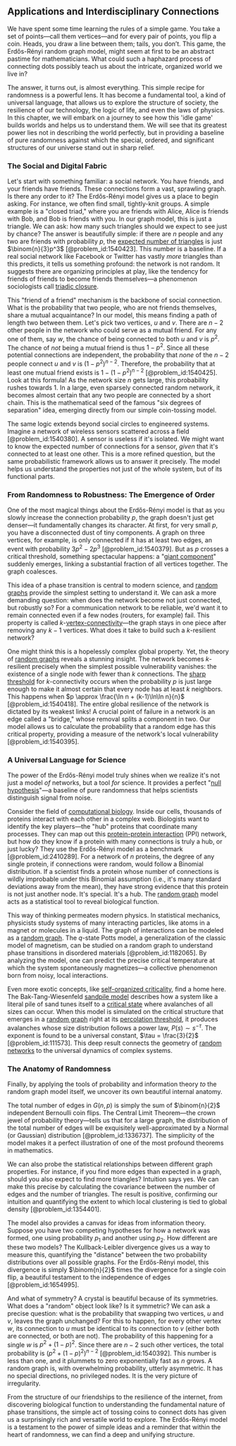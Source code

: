 ## Applications and Interdisciplinary Connections

We have spent some time learning the rules of a simple game. You take a set of points—call them vertices—and for every pair of points, you flip a coin. Heads, you draw a line between them; tails, you don’t. This game, the Erdős-Rényi random graph model, might seem at first to be an abstract pastime for mathematicians. What could such a haphazard process of connecting dots possibly teach us about the intricate, organized world we live in?

The answer, it turns out, is almost everything. This simple recipe for randomness is a powerful lens. It has become a fundamental tool, a kind of universal language, that allows us to explore the structure of society, the resilience of our technology, the logic of life, and even the laws of physics. In this chapter, we will embark on a journey to see how this 'idle game' builds worlds and helps us to understand them. We will see that its greatest power lies not in describing the world perfectly, but in providing a baseline of pure randomness against which the special, ordered, and significant structures of our universe stand out in sharp relief.

### The Social and Digital Fabric

Let's start with something familiar: a social network. You have friends, and your friends have friends. These connections form a vast, sprawling graph. Is there any order to it? The Erdős-Rényi model gives us a place to begin asking. For instance, we often find small, tightly-knit groups. A simple example is a "closed triad," where you are friends with Alice, Alice is friends with Bob, and Bob is friends with you. In our graph model, this is just a triangle. We can ask: how many such triangles should we expect to see just by chance? The answer is beautifully simple: if there are $n$ people and any two are friends with probability $p$, the [expected number of triangles](@article_id:265789) is just $\binom{n}{3}p^3$ [@problem_id:1540423]. This number is a baseline. If a real social network like Facebook or Twitter has vastly *more* triangles than this predicts, it tells us something profound: the network is not random. It suggests there are organizing principles at play, like the tendency for friends of friends to become friends themselves—a phenomenon sociologists call [triadic closure](@article_id:261301).

This "friend of a friend" mechanism is the backbone of social connection. What is the probability that two people, who are not friends themselves, share a mutual acquaintance? In our model, this means finding a path of length two between them. Let's pick two vertices, $u$ and $v$. There are $n-2$ other people in the network who could serve as a mutual friend. For any one of them, say $w$, the chance of being connected to both $u$ and $v$ is $p^2$. The chance of *not* being a mutual friend is thus $1 - p^2$. Since all these potential connections are independent, the probability that *none* of the $n-2$ people connect $u$ and $v$ is $(1-p^2)^{n-2}$. Therefore, the probability that at least one mutual friend exists is $1 - (1-p^2)^{n-2}$ [@problem_id:1540425]. Look at this formula! As the network size $n$ gets large, this probability rushes towards 1. In a large, even sparsely connected random network, it becomes almost certain that any two people are connected by a short chain. This is the mathematical seed of the famous "six degrees of separation" idea, emerging directly from our simple coin-tossing model.

The same logic extends beyond social circles to engineered systems. Imagine a network of wireless sensors scattered across a field [@problem_id:1540380]. A sensor is useless if it's isolated. We might want to know the expected number of connections for a sensor, *given* that it's connected to at least one other. This is a more refined question, but the same probabilistic framework allows us to answer it precisely. The model helps us understand the properties not just of the whole system, but of its functional parts.

### From Randomness to Robustness: The Emergence of Order

One of the most magical things about the Erdős-Rényi model is that as you slowly increase the connection probability $p$, the graph doesn't just get denser—it fundamentally changes its character. At first, for very small $p$, you have a disconnected dust of tiny components. A graph on three vertices, for example, is only connected if it has at least two edges, an event with probability $3p^2 - 2p^3$ [@problem_id:1540379]. But as $p$ crosses a critical threshold, something spectacular happens: a "[giant component](@article_id:272508)" suddenly emerges, linking a substantial fraction of all vertices together. The graph coalesces.

This idea of a phase transition is central to modern science, and [random graphs](@article_id:269829) provide the simplest setting to understand it. We can ask a more demanding question: when does the network become not just connected, but robustly so? For a communication network to be reliable, we'd want it to remain connected even if a few nodes (routers, for example) fail. This property is called $k$-[vertex-connectivity](@article_id:267305)—the graph stays in one piece after removing any $k-1$ vertices. What does it take to build such a $k$-resilient network?

One might think this is a hopelessly complex global property. Yet, the theory of [random graphs](@article_id:269829) reveals a stunning insight. The network becomes $k$-resilient precisely when the simplest possible vulnerability vanishes: the existence of a single node with fewer than $k$ connections. The [sharp threshold](@article_id:260421) for $k$-connectivity occurs when the probability $p$ is just large enough to make it almost certain that every node has at least $k$ neighbors. This happens when $p \approx \frac{\ln n + (k-1)\ln\ln n}{n}$ [@problem_id:1540418]. The entire global resilience of the network is dictated by its weakest links! A crucial point of failure in a network is an edge called a "bridge," whose removal splits a component in two. Our model allows us to calculate the probability that a random edge has this critical property, providing a measure of the network's local vulnerability [@problem_id:1540395].

### A Universal Language for Science

The power of the Erdős-Rényi model truly shines when we realize it's not just a model *of* networks, but a tool *for* science. It provides a perfect "[null hypothesis](@article_id:264947)"—a baseline of pure randomness that helps scientists distinguish signal from noise.

Consider the field of [computational biology](@article_id:146494). Inside our cells, thousands of proteins interact with each other in a complex web. Biologists want to identify the key players—the "hub" proteins that coordinate many processes. They can map out this [protein-protein interaction](@article_id:271140) (PPI) network, but how do they know if a protein with many connections is truly a hub, or just lucky? They use the Erdős-Rényi model as a benchmark [@problem_id:2410289]. For a network of $n$ proteins, the degree of any single protein, if connections were random, would follow a Binomial distribution. If a scientist finds a protein whose number of connections is wildly improbable under this Binomial assumption (i.e., it's many standard deviations away from the mean), they have strong evidence that this protein is not just another node. It's special. It's a hub. The [random graph](@article_id:265907) model acts as a statistical tool to reveal biological function.

This way of thinking permeates modern physics. In statistical mechanics, physicists study systems of many interacting particles, like atoms in a magnet or molecules in a liquid. The graph of interactions can be modeled as a [random graph](@article_id:265907). The $q$-state Potts model, a generalization of the classic model of magnetism, can be studied on a random graph to understand phase transitions in disordered materials [@problem_id:1182065]. By analyzing the model, one can predict the precise critical temperature at which the system spontaneously magnetizes—a collective phenomenon born from noisy, local interactions.

Even more exotic concepts, like [self-organized criticality](@article_id:159955), find a home here. The Bak-Tang-Wiesenfeld [sandpile model](@article_id:158641) describes how a system like a literal pile of sand tunes itself to a [critical state](@article_id:160206) where avalanches of all sizes can occur. When this model is simulated on the critical structure that emerges in a [random graph](@article_id:265907) right at its [percolation threshold](@article_id:145816), it produces avalanches whose size distribution follows a power law, $P(s) \sim s^{-\tau}$. The exponent is found to be a universal constant, $\tau = \frac{3}{2}$ [@problem_id:111573]. This deep result connects the geometry of [random networks](@article_id:262783) to the universal dynamics of complex systems.

### The Anatomy of Randomness

Finally, by applying the tools of probability and information theory *to* the random graph model itself, we uncover its own beautiful internal anatomy.

The total number of edges in $G(n,p)$ is simply the sum of $\binom{n}{2}$ independent Bernoulli coin flips. The Central Limit Theorem—the crown jewel of probability theory—tells us that for a large graph, the distribution of the total number of edges will be exquisitely well-approximated by a Normal (or Gaussian) distribution [@problem_id:1336737]. The simplicity of the model makes it a perfect illustration of one of the most profound theorems in mathematics.

We can also probe the statistical relationships between different graph properties. For instance, if you find more edges than expected in a graph, should you also expect to find more triangles? Intuition says yes. We can make this precise by calculating the covariance between the number of edges and the number of triangles. The result is positive, confirming our intuition and quantifying the extent to which local clustering is tied to global density [@problem_id:1354401].

The model also provides a canvas for ideas from information theory. Suppose you have two competing hypotheses for how a network was formed, one using probability $p_1$ and another using $p_2$. How different are these two models? The Kullback-Leibler divergence gives us a way to measure this, quantifying the "distance" between the two probability distributions over all possible graphs. For the Erdős-Rényi model, this divergence is simply $\binom{n}{2}$ times the divergence for a single coin flip, a beautiful testament to the independence of edges [@problem_id:1654995].

And what of symmetry? A crystal is beautiful because of its symmetries. What does a "random" object look like? Is it symmetric? We can ask a precise question: what is the probability that swapping two vertices, $u$ and $v$, leaves the graph unchanged? For this to happen, for every other vertex $w$, its connection to $u$ must be identical to its connection to $v$ (either both are connected, or both are not). The probability of this happening for a single $w$ is $p^2 + (1-p)^2$. Since there are $n-2$ such other vertices, the total probability is $(p^2 + (1-p)^2)^{n-2}$ [@problem_id:1540392]. This number is less than one, and it plummets to zero exponentially fast as $n$ grows. A random graph is, with overwhelming probability, utterly asymmetric. It has no special directions, no privileged nodes. It is the very picture of irregularity.

From the structure of our friendships to the resilience of the internet, from discovering biological function to understanding the fundamental nature of phase transitions, the simple act of tossing coins to connect dots has given us a surprisingly rich and versatile world to explore. The Erdős-Rényi model is a testament to the power of simple ideas and a reminder that within the heart of randomness, we can find a deep and unifying structure.